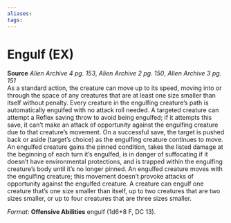 ```yaml
---
aliases: 
tags: 
---
```


# Engulf (EX)

**Source** _Alien Archive 4 pg. 153_, _Alien Archive 2 pg. 150_, _Alien Archive 3 pg. 151_  
As a standard action, the creature can move up to its speed, moving into or through the space of any creatures that are at least one size smaller than itself without penalty. Every creature in the engulfing creature’s path is automatically engulfed with no attack roll needed. A targeted creature can attempt a Reflex saving throw to avoid being engulfed; if it attempts this save, it can’t make an attack of opportunity against the engulfing creature due to that creature’s movement. On a successful save, the target is pushed back or aside (target’s choice) as the engulfing creature continues to move. An engulfed creature gains the pinned condition, takes the listed damage at the beginning of each turn it’s engulfed, is in danger of suffocating if it doesn’t have environmental protections, and is trapped within the engulfing creature’s body until it’s no longer pinned. An engulfed creature moves with the engulfing creature; this movement doesn’t provoke attacks of opportunity against the engulfed creature. A creature can engulf one creature that’s one size smaller than itself, up to two creatures that are two sizes smaller, or up to four creatures that are three sizes smaller.

_Format_: **Offensive Abilities** engulf (1d6+8 F, DC 13).

